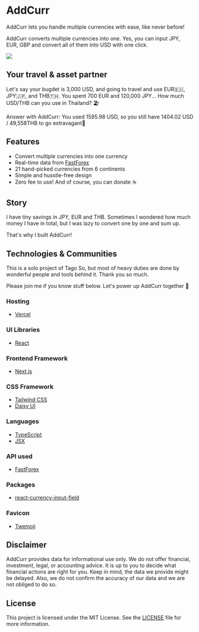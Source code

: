 # AddCurr

AddCurr lets you handle multiple currencies with ease, like never before!

AddCurr converts multiple currencies into one. Yes, you can input JPY, EUR, GBP and convert all of them into USD with one click.

![](https://media.giphy.com/media/v1.Y2lkPTc5MGI3NjExbWZwa3gxNzBiNHNiZjM4MWRncDI3OHQ3N2hybjloa21ydzkxdHhsbiZlcD12MV9pbnRlcm5hbF9naWZfYnlfaWQmY3Q9Zw/bfxUuhh01KWQqdI5xT/giphy.gif)

## Your travel & asset partner

Let's say your bugdet is 3,000 USD, and going to travel and use EUR🇪🇺, JPY🇯🇵, and THB🇹🇭.
You spent 700 EUR and 120,000 JPY... How much USD/THB can you use in Thailand? 🏖️

Answer with AddCurr: You used 1595.98 USD, so you still have 1404.02 USD / 49,558THB to go extravagant💪

## Features

- Convert multiple currencies into one currency
- Real-time data from [FastForex](https://www.fastforex.io/)
- 21 hand-picked currencies from 6 continents
- Simple and husstle-free design
- Zero fee to use! And of course, you can donate ☕️

## Story

I have tiny savings in JPY, EUR and THB. Sometimes I wondered how much money I have in total, but I was lazy to convert one by one and sum up.

That's why I built AddCurr!

## Technologies & Communities

This is a solo project of Tago So, but most of heavy duties are done by wonderful people and tools behind it. Thank you so much.

Please join me if you know stuff below. Let's power up AddCurr together 💪

### Hosting

- [Vercel](https://vercel.com/)

### UI Libraries

- [React](https://react.dev/)

### Frontend Framework

- [Next.js](https://nextjs.org/)

### CSS Framework

- [Tailwind CSS](https://tailwindcss.com/)
- [Daisy UI](https://daisyui.com/)

### Languages

- [TypeScript](https://www.typescriptlang.org/)
- [JSX](https://react.dev/learn/writing-markup-with-jsx)

### API used

- [FastForex](https://www.fastforex.io/)

### Packages

- [react-currency-input-field](https://www.npmjs.com/package/react-currency-input-field)

### Favicon

- [Twemoji](https://twemoji.twitter.com/)

## Disclaimer

AddCurr provides data for informational use only. We do not offer financial, investment, legal, or
accounting advice. It is up to you to decide what financial actions are right for you. Keep in mind, the
data we provide might be delayed. Also, we do not confirm the accuracy of our data and we are not obliged
to do so.

## License

This project is licensed under the MIT License. See the [LICENSE](LICENSE) file for more information.
